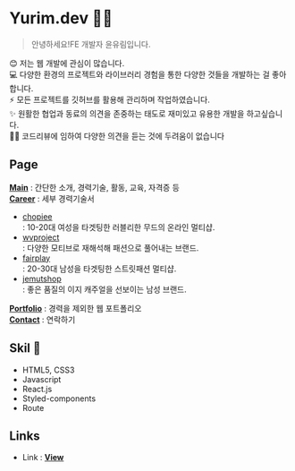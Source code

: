 # Yurim.dev 🙋‍♀️
> 안녕하세요!FE 개발자 윤유림입니다.

😊 저는 웹 개발에 관심이 많습니다. <br/>
💻 다양한 환경의 프로젝트와 라이브러리 경험을 통한 다양한 것들을 개발하는 걸 좋아합니다. <br/>
⚡ 모든 프로젝트를 깃허브를 활용해 관리하며 작업하였습니다. <br/>
✨ 원활한 협업과 동료의 의견을 존중하는 태도로 재미있고 유용한 개발을 하고싶습니다. <br/>
🙆‍♀️ 코드리뷰에 임하여 다양한 의견을 듣는 것에 두려움이 없습니다 <br/>

## Page
[__Main__](https://github.com/xururuca9797/yurim-world) : 간단한 소개, 경력기술, 활동, 교육, 자격증 등 <br/>
[__Career__](https://xururuca9797.github.io/yurim.dev/career) : 세부 경력기술서 <br/>
-  [chopiee](www.chopiee.com)  <br/>
: 10-20대 여성을 타겟팅한 러블리한 무드의 온라인 멀티샵.
-  [wvproject](www.wvproject.co.kr) <br/>
: 다양한 모티브로 재해석해 패션으로 풀어내는 브랜드.
-  [fairplay](www.fairplay142.com)<br/>
 : 20-30대 남성을 타겟팅한 스트릿패션 멀티샵.
-  [jemutshop](www.jemutshop.com)<br/>
: 좋은 품질의 이지 캐주얼을 선보이는 남성 브랜드.

[__Portfolio__](https://xururuca9797.github.io/yurim.dev/portfolio) : 경력을 제외한 웹 포트폴리오 <br/>
[__Contact__](https://xururuca9797.github.io/yurim.dev/Contact) : 연락하기 <br/>


## Skil 📃
- HTML5, CSS3
- Javascript
- React.js
- Styled-components
- Route

## Links
-  Link : [__View__](https://xururuca9797.github.io/yurim.dev/)
